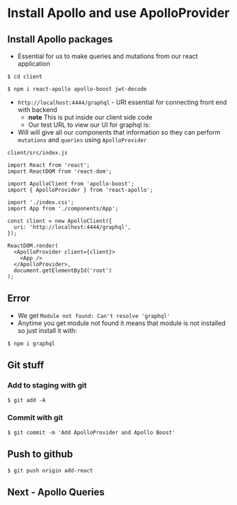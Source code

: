 # Install Apollo and use ApolloProvider
## Install Apollo packages
* Essential for us to make queries and mutations from our react application

`$ cd client`

`$ npm i react-apollo apollo-boost jwt-decode`

* `http://localhost:4444/graphql` - URI essential for connecting front end with backend
    - **note** This is put inside our client side code
    - Our test URL to view our UI for graphql is: 
* Will will give all our components that information so they can perform `mutations` and `queries` using `ApolloProvider`

`client/src/index.js`

```
import React from 'react';
import ReactDOM from 'react-dom';

import ApolloClient from 'apollo-boost';
import { ApolloProvider } from 'react-apollo';

import './index.css';
import App from './components/App';

const client = new ApolloClient({
  uri: 'http://localhost:4444/graphql',
});

ReactDOM.render(
  <ApolloProvider client={client}>
    <App />
  </ApolloProvider>,
  document.getElementById('root')
);
```

## Error
* We get `Module not found: Can't resolve 'graphql'`
* Anytime you get module not found it means that module is not installed so just install it with:

`$ npm i graphql`

## Git stuff

### Add to staging with git
`$ git add -A`

### Commit with git
`$ git commit -m 'Add ApolloProvider and Apollo Boost'`

## Push to github
`$ git push origin add-react`

## Next - Apollo Queries
